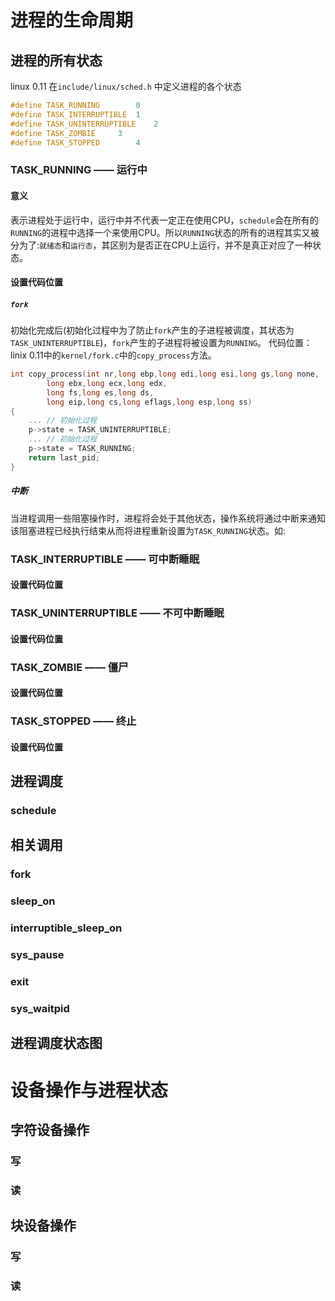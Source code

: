 # 进程的生命周期
## 进程的所有状态

linux 0.11 在`include/linux/sched.h` 中定义进程的各个状态

```C
#define TASK_RUNNING		0
#define TASK_INTERRUPTIBLE	1
#define TASK_UNINTERRUPTIBLE	2
#define TASK_ZOMBIE		3
#define TASK_STOPPED		4
```

### TASK_RUNNING —— 运行中
#### 意义
表示进程处于运行中，运行中并不代表一定正在使用CPU，`schedule`会在所有的`RUNNING`的进程中选择一个来使用CPU。所以`RUNNING`状态的所有的进程其实又被分为了:`就绪态`和`运行态`，其区别为是否正在CPU上运行，并不是真正对应了一种状态。
#### 设置代码位置
##### `fork`
初始化完成后(初始化过程中为了防止`fork`产生的子进程被调度，其状态为`TASK_UNINTERRUPTIBLE`)，`fork`产生的子进程将被设置为`RUNNING`。
代码位置：linix 0.11中的`kernel/fork.c`中的`copy_process`方法。
```C
int copy_process(int nr,long ebp,long edi,long esi,long gs,long none,
		long ebx,long ecx,long edx,
		long fs,long es,long ds,
		long eip,long cs,long eflags,long esp,long ss)
{
	... // 初始化过程
	p->state = TASK_UNINTERRUPTIBLE;
	... // 初始化过程
	p->state = TASK_RUNNING;
	return last_pid;
}
```

##### 中断
当进程调用一些阻塞操作时，进程将会处于其他状态，操作系统将通过中断来通知该阻塞进程已经执行结束从而将进程重新设置为`TASK_RUNNING`状态。如: 

### TASK_INTERRUPTIBLE —— 可中断睡眠

#### 设置代码位置

### TASK_UNINTERRUPTIBLE —— 不可中断睡眠

#### 设置代码位置

### TASK_ZOMBIE —— 僵尸

#### 设置代码位置

### TASK_STOPPED —— 终止

#### 设置代码位置

## 进程调度
### schedule


## 相关调用

### fork

### sleep_on 

### interruptible_sleep_on

### sys_pause

### exit

### sys_waitpid




## 进程调度状态图

# 设备操作与进程状态
## 字符设备操作
### 写

### 读


## 块设备操作

### 写

### 读
